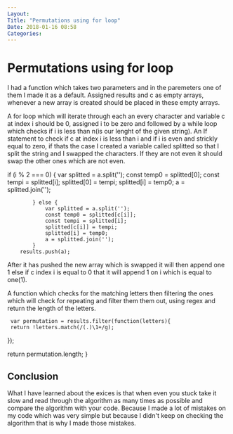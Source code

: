 ```yaml
---
Layout:
Title: "Permutations using for loop"
Date: 2018-01-16 08:58
Categories:
---
```


# Permutations using for loop

I had a function which takes two parameters and in the paremeters one of them I made it as a default. Assigned results and c as empty arrays, whenever a new array is created should be placed in these empty arrays.

A for loop which will iterate through each an every character and variable c at index i should be 0, assigned i to be zero and followed by a while loop which checks if i is less than n(is our lenght of the given string). An If statement to check if c at index i is less than i and if i is even and strickly equal to zero, if thats the case I created a variable called splitted so that I split the string and I swapped the characters. If they are not even it should swap the other ones which are not even.

 if (i % 2 === 0) {
                var splitted = a.split('');
                const temp0 = splitted[0];
                const tempi = splitted[i];
                splitted[0] = tempi;
                splitted[i] = temp0;
                a = splitted.join('');

            } else {
                var splitted = a.split('');
                const temp0 = splitted[c[i]];
                const tempi = splitted[i];
                splitted[c[i]] = tempi;
                splitted[i] = temp0;
                a = splitted.join('');
            }
        results.push(a);

After it has pushed the new array which is swapped it will then append one 1 else if c index i is equal to 0 that it will append 1 on i which is equal to one(1). 

A function which checks for the matching letters then filtering the ones which will check for repeating and filter them them out, using regex and return the length of the letters.

     var permutation = results.filter(function(letters){
     return !letters.match(/(.)\1+/g);
  });
                                        
                                         
return permutation.length;
}     



## Conclusion

 What I have learned about the exices is that when even you stuck take it slow and read through the algorithm as many times as possible and compare the algorithm with your code. Because I made a lot of mistakes on my code which was very simple but because I didn't keep on checking the algorithm that is why I made those mistakes.
